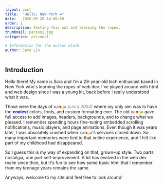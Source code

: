 ```yaml
---
layout: post
title:  "Hello, New York ❤"
date:   2020-05-20 14:00:00
order: 1
description: Testing this out and learning the ropes. 
thumbnail: person2.jpg
categories: personal

# Information for the author block
author: Sara Lin
---
```


<h2> Introduction </h2>  <!-- style="color: #8FA0FF" -->

Hello there! My name is Sara and I'm a 28-year-old tech enthusiast based in New York who's learning the ropes of web dev. I've played around with html and web design since I was a young kit, back before I really understood what it was. 

Those were the days of <b><span style="color: #4480bb">x</span><span style="color: #f38522">a</span><span style="color: #b62025">n</span><span style="color: #f7c021">g</span><span style="color: #4db848">a</span></b> <span style="color: grey"><i>(circa 2004)</i></span> where my only aim was to have the <span style="color: blue"><b>coolest</b></span> colors, fonts, and custom formatting ever. The old <b><span style="color: #4480bb">x</span><span style="color: #f38522">a</span><span style="color: #b62025">n</span><span style="color: #f7c021">g</span><span style="color: #4db848">a</span></b> gave full access to add images, headers, backgrounds, and to change what we pleased. I remember spending hours fine-tuning embedded scrolling notifications, music players, and page animations. Even though it was years later, I was absolutely crushed when <b><span style="color: #4480bb">x</span><span style="color: #f38522">a</span><span style="color: #b62025">n</span><span style="color: #f7c021">g</span><span style="color: #4db848">a</span></b>'s services closed down. So many important memories were tied to that online experience, and I felt like part of my childhood had disappeared. 

So I guess this is my way of expanding on that, grown-up style. Two parts nostalgia, one part self-improvement. A lot has evolved in the web dev realm since then, but it's fun to see how some basic html that I remember from my teenage years remains the same. 

Anyways, welcome to my site and feel free to look around!